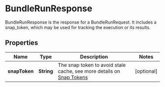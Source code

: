 

# BundleRunResponse

BundleRunResponse is the response for a BundleRunRequest. It includes a snap_token, which may be used for tracking the execution or its results.

## Properties

| Name | Type | Description | Notes |
|------------ | ------------- | ------------- | -------------|
|**snapToken** | **String** | The snap token to avoid stale cache, see more details on [Snap Tokens](../../operations/snap-tokens) |  [optional] |



